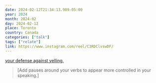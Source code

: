 ```yaml
---
date: 2024-02-12T21:34:13.989-05:00
year: 2024
month: 2024-02
day: 2024-02-12
place: Toronto
country: Canada
categories: ["talk"]
tags: ["relate"]
link: https://www.instagram.com/reel/C3RDClvswDF/
---
```

[your defense against yelling.](https://www.instagram.com/reel/C3RDClvswDF/)

> [Add pauses around your verbs to appear more controlled in your speaking.]
